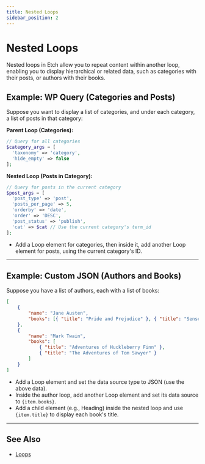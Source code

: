 ```yaml
---
title: Nested Loops
sidebar_position: 2
---
```


# Nested Loops

Nested loops in Etch allow you to repeat content within another loop, enabling you to display hierarchical or related data, such as categories with their posts, or authors with their books.

## Example: WP Query (Categories and Posts)

Suppose you want to display a list of categories, and under each category, a list of posts in that category:

**Parent Loop (Categories):**

```php
// Query for all categories
$category_args = [
  'taxonomy' => 'category',
  'hide_empty' => false
];
```

**Nested Loop (Posts in Category):**

```php
// Query for posts in the current category
$post_args = [
  'post_type' => 'post',
  'posts_per_page' => 5,
  'orderby' => 'date',
  'order' => 'DESC',
  'post_status' => 'publish',
  'cat' => $cat // Use the current category's term_id
];
```

- Add a Loop element for categories, then inside it, add another Loop element for posts, using the current category's ID.

---

## Example: Custom JSON (Authors and Books)

Suppose you have a list of authors, each with a list of books:

```json
[
	{
		"name": "Jane Austen",
		"books": [{ "title": "Pride and Prejudice" }, { "title": "Sense and Sensibility" }]
	},
	{
		"name": "Mark Twain",
		"books": [
			{ "title": "Adventures of Huckleberry Finn" },
			{ "title": "The Adventures of Tom Sawyer" }
		]
	}
]
```

- Add a Loop element and set the data source type to JSON (use the above data).
- Inside the author loop, add another Loop element and set its data source to `{item.books}`.
- Add a child element (e.g., Heading) inside the nested loop and use `{item.title}` to display each book's title.

---

## See Also

- [Loops](/loops/basic-loops)
